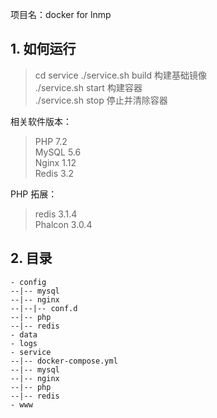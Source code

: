 项目名：docker for lnmp

## 1. 如何运行

> cd service
 ./service.sh build 构建基础镜像   
 ./service.sh start 构建容器  
 ./service.sh stop 停止并清除容器     

相关软件版本：  
>PHP 7.2  
 MySQL 5.6  
 Nginx 1.12  
 Redis 3.2

PHP 拓展：
>redis 3.1.4  
Phalcon 3.0.4

## 2. 目录

```shell
- config
--|-- mysql
--|-- nginx
--|--|-- conf.d
--|-- php
--|-- redis
- data
- logs 
- service 
--|-- docker-compose.yml
--|-- mysql
--|-- nginx
--|-- php
--|-- redis
- www


